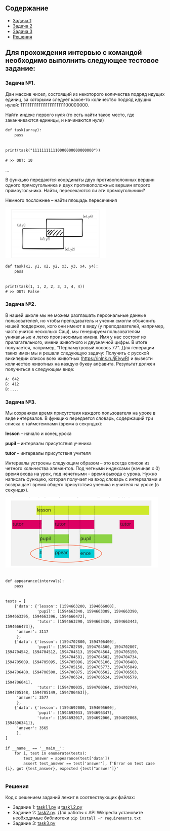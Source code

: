## Содержание
- [Задача 1](#задача-1)
- [Задача 2](#задача-2)
- [Задача 3](#задача-3)
- [Решения](#решения)


## Для прохождения интервью с командой необходимо выполнить следующее тестовое задание:

### Задача №1.

Дан массив чисел, состоящий из некоторого количества подряд идущих единиц, за которыми следует какое-то количество
подряд идущих нулей: 111111111111111111111111100000000.

Найти индекс первого нуля (то есть найти такое место, где заканчиваются единицы, и начинаются нули)

```python3
def task(array):
    pass


print(task("111111111110000000000000000"))

# >> OUT: 10
```

…

В функцию передаются координаты двух противоположных вершин одного прямоугольника и двух противоположных вершин второго
прямоугольника. Найти, пересекаются ли эти прямоугольники?

Немного посложнее – найти площадь пересечения

![](.README_images/ffbfe14e.png)

```python3
def task(x1, y1, x2, y2, x3, y3, x4, y4):
    pass


print(task(1, 1, 2, 2, 3, 3, 4, 4))
# >> OUT: False
```

### Задача №2.

В нашей школе мы не можем разглашать персональные данные пользователей, но чтобы преподаватель и ученик смогли объяснить
нашей поддержке, кого они имеют в виду (у преподавателей, например, часто учится несколько Саш), мы генерируем
пользователям уникальные и легко произносимые имена. Имя у нас состоит из прилагательного, имени животного и двузначной
цифры. В итоге получается, например, "Перламутровый лосось 77". Для генерации таких имен мы и решали следующую задачу:
Получить с русской википедии список всех животных (https://inlnk.ru/jElywR) и вывести количество животных на каждую
букву алфавита. Результат должен получиться в следующем виде:

```
А: 642
Б: 412
В:....
```

### Задача №3.

Мы сохраняем время присутствия каждого пользователя на уроке в виде интервалов. В функцию передается словарь, содержащий
три списка с таймстемпами (время в секундах):

**lesson** – начало и конец урока

**pupil** – интервалы присутствия ученика

**tutor** – интервалы присутствия учителя

Интервалы устроены следующим образом – это всегда список из четного количества элементов. Под четными индексами (начиная
с 0) время входа на урок, под нечетными - время выхода с урока.
Нужно написать функцию, которая получает на вход словарь с интервалами и возвращает время общего присутствия ученика и
учителя на уроке (в секундах).

![](.README_images/685327a6.png)

```python3

def appearance(intervals):
    pass


tests = [
    {'data': {'lesson': [1594663200, 1594666800],
              'pupil': [1594663340, 1594663389, 1594663390, 1594663395, 1594663396, 1594666472],
              'tutor': [1594663290, 1594663430, 1594663443, 1594666473]},
     'answer': 3117
     },
    {'data': {'lesson': [1594702800, 1594706400],
              'pupil': [1594702789, 1594704500, 1594702807, 1594704542, 1594704512, 1594704513, 1594704564, 1594705150,
                        1594704581, 1594704582, 1594704734, 1594705009, 1594705095, 1594705096, 1594705106, 1594706480,
                        1594705158, 1594705773, 1594705849, 1594706480, 1594706500, 1594706875, 1594706502, 1594706503,
                        1594706524, 1594706524, 1594706579, 1594706641],
              'tutor': [1594700035, 1594700364, 1594702749, 1594705148, 1594705149, 1594706463]},
     'answer': 3577
     },
    {'data': {'lesson': [1594692000, 1594695600],
              'pupil': [1594692033, 1594696347],
              'tutor': [1594692017, 1594692066, 1594692068, 1594696341]},
     'answer': 3565
     },
]

if __name__ == '__main__':
    for i, test in enumerate(tests):
        test_answer = appearance(test['data'])
        assert test_answer == test['answer'], f'Error on test case {i}, got {test_answer}, expected {test["answer"]}'


```


### Решения
Код с решением заданий лежит в соотвествующих файлах:
 - Задание 1: [task1.1.py](https://github.com/joerude/tetrika-test/blob/master/task1.1.py) и [task1.2.py](https://github.com/joerude/tetrika-test/blob/master/task1.2.py)
 - Задание 2: [task2.py](https://github.com/joerude/tetrika-test/blob/master/task2.py).
    Для работы с API Wikipedia установите необходимые библиотеки `pip install -r requirements.txt`
 - Задание 3: [task3.py](https://github.com/joerude/tetrika-test/blob/master/task3.py)



